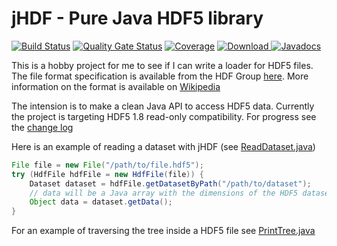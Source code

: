 # jHDF - Pure Java HDF5 library
[![Build Status](https://dev.azure.com/jamesmudd/jhdf/_apis/build/status/jhdf-CI)](https://dev.azure.com/jamesmudd/jhdf/_build/latest?definitionId=3) [![Quality Gate Status](https://sonarcloud.io/api/project_badges/measure?project=jamesmudd_jhdf&metric=alert_status)](https://sonarcloud.io/dashboard?id=jamesmudd_jhdf) [![Coverage](https://sonarcloud.io/api/project_badges/measure?project=jamesmudd_jhdf&metric=coverage)](https://sonarcloud.io/dashboard?id=jamesmudd_jhdf) [ ![Download](https://api.bintray.com/packages/jamesmudd/jhdf/jhdf/images/download.svg) ](https://bintray.com/jamesmudd/jhdf/jhdf/_latestVersion) [![Javadocs](http://javadoc.io/badge/io.jhdf/jhdf.svg)](http://javadoc.io/doc/io.jhdf/jhdf)

This is a hobby project for me to see if I can write a loader for HDF5 files. The file format specification is available from the HDF Group [here](https://support.hdfgroup.org/HDF5/doc/H5.format.html). More information on the format is available on [Wikipedia](https://en.wikipedia.org/wiki/Hierarchical_Data_Format)

The intension is to make a clean Java API to access HDF5 data. Currently the project is targeting HDF5 1.8 read-only compatibility. For progress see the [change log](CHANGES.md)

Here is an example of reading a dataset with jHDF (see [ReadDataset.java](jhdf/src/main/java/io/jhdf/examples/ReadDataset.java))

```java
File file = new File("/path/to/file.hdf5");
try (HdfFile hdfFile = new HdfFile(file)) {
	Dataset dataset = hdfFile.getDatasetByPath("/path/to/dataset");
	// data will be a Java array with the dimensions of the HDF5 dataset
	Object data = dataset.getData();
}
```

For an example of traversing the tree inside a HDF5 file see [PrintTree.java](jhdf/src/main/java/io/jhdf/examples/PrintTree.java)